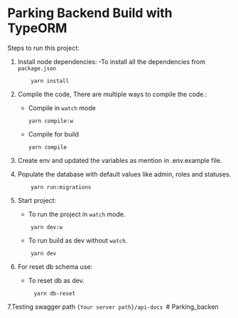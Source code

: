 # Parking Backend Build with TypeORM

Steps to run this project:

1. Install node dependencies:
    -To install all the dependencies from `package.json`
    ```console
        yarn install
    ```

2. Compile the code, There are multiple ways to compile the code.:
    - Compile in `watch` mode
        ```console
        yarn compile:w
        ```
    - Compile for build
        ```console
        yarn compile
        ```

3. Create env and updated the variables as mention in .env.example file.

4. Populate the database with default values like admin, roles and statuses.
    ```console
        yarn run:migrations
    ```

5. Start project: 
    - To run the project in `watch` mode.
    ```console
        yarn dev:w
    ```
    - To run build as dev without `watch`.
    ```console
        yarn dev
    ```
6. For reset db schema use:
    - To reset db as dev.
    ```console
         yarn db-reset
      ```

7.Testing swagger path 
    ```{Your server path}/api-docs
    ```# Parking_backen
